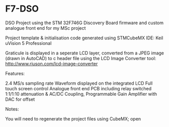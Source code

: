 # F7-DSO
DSO Project using the STM 32F746G Discovery Board firmware and custom analogue front end for my MSc project

Project template & initialisation code generated using STMCubeMX
IDE: Keil uVision 5 Professional

Graticule is displayed in a seperate LCD layer, converted from a JPEG image (drawn in AutoCAD) to c header file using the LCD Image Converter tool: http://www.riuson.com/lcd-image-converter

Features:

2.4 MS/s sampling rate
Waveform displayed on the integrated LCD
Full touch screen control
Analogue front end PCB including relay switched 1:1/1:10 attenuation & AC/DC Coupling, Programmable Gain Amplifier with DAC for offset
        
Notes:

You will need to regenerate the project files using CubeMX; open 
